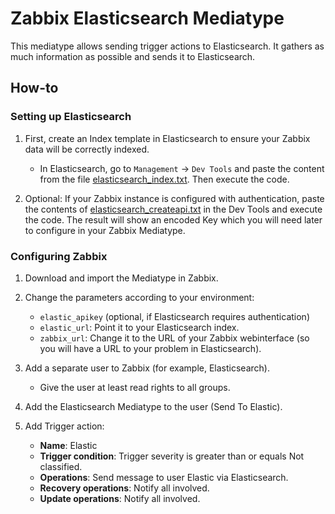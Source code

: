 # Zabbix Elasticsearch Mediatype

This mediatype allows sending trigger actions to Elasticsearch. It gathers as much information as possible and sends it to Elasticsearch.

## How-to

### Setting up Elasticsearch

1. First, create an Index template in Elasticsearch to ensure your Zabbix data will be correctly indexed. 
   - In Elasticsearch, go to `Management` -> `Dev Tools` and paste the content from the file [elasticsearch_index.txt](./elasticsearch_index.txt). Then execute the code.

2. Optional: If your Zabbix instance is configured with authentication, paste the contents of [elasticsearch_createapi.txt](./elasticsearch_createapi.txt) in the Dev Tools and execute the code. The result will show an encoded Key which you will need later to configure in your Zabbix Mediatype.

### Configuring Zabbix

1. Download and import the Mediatype in Zabbix.

2. Change the parameters according to your environment:
   - `elastic_apikey` (optional, if Elasticsearch requires authentication)
   - `elastic_url`: Point it to your Elasticsearch index.
   - `zabbix_url`: Change it to the URL of your Zabbix webinterface (so you will have a URL to your problem in Elasticsearch).

3. Add a separate user to Zabbix (for example, Elasticsearch).
   - Give the user at least read rights to all groups.

4. Add the Elasticsearch Mediatype to the user (Send To Elastic).

5. Add Trigger action:
   - **Name**: Elastic
   - **Trigger condition**: Trigger severity is greater than or equals Not classified.
   - **Operations**: Send message to user Elastic via Elasticsearch.
   - **Recovery operations**: Notify all involved.
   - **Update operations**: Notify all involved.


